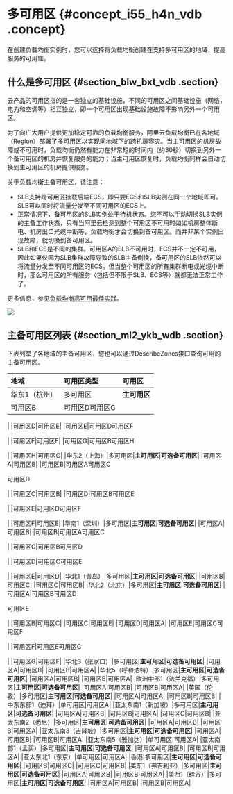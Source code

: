 # 多可用区 {#concept_i55_h4n_vdb .concept}

在创建负载均衡实例时，您可以选择将负载均衡创建在支持多可用区的地域，提高服务的可用性。

## 什么是多可用区 {#section_blw_bxt_vdb .section}

云产品的可用区指的是一套独立的基础设施，不同的可用区之间基础设施（网络，电力和空调等）相互独立，即一个可用区出现基础设施故障不影响另外一个可用区。

为了向广大用户提供更加稳定可靠的负载均衡服务，阿里云负载均衡已在各地域（Region）部署了多可用区以实现同地域下的跨机房容灾。当主可用区的机房故障或不可用时，负载均衡仍然有能力在非常短的时间内（约30秒）切换到另外一个备可用区的机房并恢复服务的能力；当主可用区恢复时，负载均衡同样会自动切换到主可用区的机房提供服务。

关于负载均衡主备可用区，请注意：

-   SLB支持跨可用区挂载后端ECS，即只要ECS和SLB实例在同一个地域即可。SLB可以同时将流量分发至不同可用区的ECS上。
-   正常情况下，备可用区的SLB实例处于待机状态。您不可以手动切换SLB实例的主备工作状态，只有当阿里云检测到整个可用区不可用时如如机房整体断电、机房出口光缆中断等，负载均衡才会切换到备可用区。而并非某个实例出现故障，就切换到备可用区。
-   SLB和ECS是不同的集群。可用区A的SLB不可用时，ECS并不一定不可用，因此如果仅因为SLB集群故障导致的SLB主备倒换，备可用区的SLB依然可以将流量分发至不同可用区的ECS。但当整个可用区的所有集群断电或光缆中断时，那么可用区的所有服务（包括但不限于SLB、ECS等）就都无法正常工作了。

更多信息，参见[负载均衡高可用最佳实践](../intl.zh-CN/产品简介/高可用介绍.md#)。

![](http://static-aliyun-doc.oss-cn-hangzhou.aliyuncs.com/assets/img/4155/15450274252835_zh-CN.png)

## 主备可用区列表 {#section_ml2_ykb_wdb .section}

下表列举了各地域的主备可用区，您也可以通过DescribeZones接口查询可用的主备可用区。

|地域|可用区类型|可用区|
|:-|:----|:--|
|华东1（杭州）|多可用区|**主可用区**|**可选备可用区**|
|可用区B|可用区D可用区G

|
|可用区D|可用区E|
|可用区E|可用区D可用区F

|
|可用区F|可用区E|
|可用区G|可用区B可用区H

|
|可用区H|可用区G|
|华东2（上海）|多可用区|**主可用区**|**可选备可用区**|
|可用区A|可用区B|
|可用区B|可用区A可用区C

可用区D

|
|可用区C|可用区B|
|可用区D|可用区B可用区E

|
|可用区E|可用区D可用区F

|
|可用区F|可用区E|
|华南1（深圳）|多可用区|**主可用区**|**可选备可用区**|
|可用区A|可用区B|
|可用区B|可用区A可用区C

|
|可用区C|可用区B可用区D

|
|可用区D|可用区C可用区E

|
|可用区E|可用区D|
|华北1（青岛）|多可用区|**主可用区**|**可选备可用区**|
|可用区B|可用区C|
|可用区C|可用区B|
|华北2（北京）|多可用区|**主可用区**|**可选备可用区**|
|可用区A|可用区B可用区D

可用区E

|
|可用区B|可用区C|
|可用区C|可用区E|
|可用区D|可用区A|
|可用区E|可用区C可用区F

|
|可用区F|可用区E可用区G

|
|可用区G|可用区F|
|华北3（张家口）|多可用区|**主可用区**|**可选备可用区**|
|可用区A|可用区B|
|可用区B|可用区A|
|华北5（呼和浩特）|多可用区|**主可用区**|**可选备可用区**|
|可用区A|可用区B|
|可用区B|可用区A|
|欧洲中部1（法兰克福）|多可用区|**主可用区**|**可选备可用区**|
|可用区A|可用区B|
|可用区B|可用区A|
|英国（伦敦）|多可用区|**主可用区**|**可选备可用区**|
|可用区A|可用区A|
|可用区B|可用区B|
|中东东部1（迪拜）|单可用区|可用区A|
|亚太东南1（新加坡）|多可用区|**主可用区**|**可选备可用区**|
|可用区A|可用区B|
|可用区B|可用区A|
|可用区C|可用区B|
|亚太东南2（悉尼）|多可用区|**主可用区**|**可选备可用区**|
|可用区A|可用区B|
|可用区B|可用区A|
|亚太东南3（吉隆坡）|多可用区|**主可用区**|**可选备可用区**|
|可用区A|可用区B|
|可用区B|可用区A|
|亚太东南5（雅加达）|单可用区|可用区A|
|亚太南部1（孟买）|多可用区|**主可用区**|**可选备可用区**|
|可用区A|可用区B|
|可用区B|可用区A|
|亚太东北1（东京）|单可用区|可用区A|
|香港|多可用区|**主可用区**|**可选备可用区**|
|可用区B|可用区C|
|可用区C|可用区B|
|美东1（弗吉利亚）|多可用区|**主可用区**|**可选备可用区**|
|可用区A|可用区B|
|可用区B|可用区A|
|美西1（硅谷）|多可用区|**主可用区**|**可选备可用区**|
|可用区A|可用区B|
|可用区B|可用区A|

